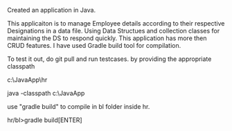 Created an application in Java. 

This applicaiton is to manage Employee details according to their respective Designations in a data file. 
Using Data Structues and collection classes for maintaining the DS to respond quickly.
This application has more then CRUD features. 
I have used Gradle build tool for compilation.

To test it out, do git pull and run testcases. by providing the appropriate classpath 

c:\JavaApp\hr

java -classpath c:\JavaApp

use "gradle build" to compile in bl folder inside hr.

hr/bl>gradle build[ENTER]


